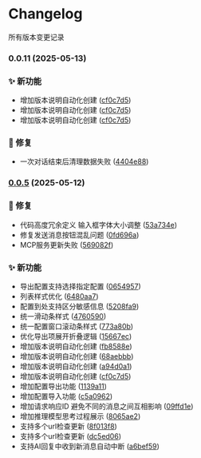 # Changelog

所有版本变更记录

### 0.0.11 (2025-05-13)

### ✨ 新功能

* 增加版本说明自动化创建 ([cf0c7d5](https://github.com/skydroplet/mindcomplete/commit/cf0c7d52bc0a27fd13af59927c13261374fe9ee6))
* 增加版本说明自动化创建 ([cf0c7d5](https://github.com/skydroplet/mindcomplete/commit/cf0c7d52bc0a27fd13af59927c13261374fe9ee6))
* 增加版本说明自动化创建 ([cf0c7d5](https://github.com/skydroplet/mindcomplete/commit/cf0c7d52bc0a27fd13af59927c13261374fe9ee6))

### 🐛 修复

* 一次对话结束后清理数据失败 ([4404e88](https://github.com/skydroplet/mindcomplete/commit/4404e883a74253d5f95eef5f279b529a48df4a02))

### [0.0.5](https://github.com/skydroplet/mindcomplete/compare/v0.0.1...v0.0.5) (2025-05-12)

### 🐛 修复

* 代码高度冗余定义 输入框字体大小调整 ([53a734e](https://github.com/skydroplet/mindcomplete/commit/53a734e772191425e31560de1f55ec6786ef29c6))
* 修复发送消息按钮混乱问题 ([0fd696a](https://github.com/skydroplet/mindcomplete/commit/0fd696a0a41909bc26937473e1827b774a14700d))
* MCP服务更新失败 ([569082f](https://github.com/skydroplet/mindcomplete/commit/569082f88c9222f831558d82d7ccb83790717ace))

### ✨ 新功能

* 导出配置支持选择指定配置 ([0654957](https://github.com/skydroplet/mindcomplete/commit/0654957956a6d2e74569a02a983b317fdf3ef0f3))
* 列表样式优化 ([6480aa7](https://github.com/skydroplet/mindcomplete/commit/6480aa7a67d01e3ba5bf6a2017a104699959f1d3))
* 配置到处支持区分敏感信息 ([5208fa9](https://github.com/skydroplet/mindcomplete/commit/5208fa90a910f14e8916741f4973cba7b6922ee1))
* 统一滑动条样式 ([4760590](https://github.com/skydroplet/mindcomplete/commit/4760590d02e3b295b0fb779ff3d77767e46ada2e))
* 统一配置窗口滚动条样式 ([773a80b](https://github.com/skydroplet/mindcomplete/commit/773a80b53b9d3bdfbd4ded541f38311d648b2e03))
* 优化导出项展开折叠逻辑 ([15667ec](https://github.com/skydroplet/mindcomplete/commit/15667ec5dcc5e967937ec89491c4049eeaf3d461))
* 增加版本说明自动化创建 ([fb8588e](https://github.com/skydroplet/mindcomplete/commit/fb8588ecfc1475322e1bc73332da39b33134b693))
* 增加版本说明自动化创建 ([68aebbb](https://github.com/skydroplet/mindcomplete/commit/68aebbb5b21c27df5dc0024393ccf3b45a69e5fe))
* 增加版本说明自动化创建 ([a94d0a1](https://github.com/skydroplet/mindcomplete/commit/a94d0a1acd840f23bff9012dd65a601e94eed4e6))
* 增加版本说明自动化创建 ([cf0c7d5](https://github.com/skydroplet/mindcomplete/commit/cf0c7d52bc0a27fd13af59927c13261374fe9ee6))
* 增加配置导出功能 ([1139a11](https://github.com/skydroplet/mindcomplete/commit/1139a11e51fe28ed0e9a275cd6b9e87c8784835b))
* 增加配置导入功能 ([c5a0962](https://github.com/skydroplet/mindcomplete/commit/c5a0962ea9b9561cc24076db1e38b80a92f45c84))
* 增加请求响应ID 避免不同的消息之间互相影响 ([09ffd1e](https://github.com/skydroplet/mindcomplete/commit/09ffd1e13a511fa6ccff7bf6b98aef0292b3f938))
* 增加推理模型思考过程展示 ([8065ae2](https://github.com/skydroplet/mindcomplete/commit/8065ae22382f9aa434693447449c4d53f8f774a5))
* 支持多个url检查更新 ([8f013f8](https://github.com/skydroplet/mindcomplete/commit/8f013f8da085128c934102a474155e751a9e1abb))
* 支持多个url检查更新 ([dc5ed06](https://github.com/skydroplet/mindcomplete/commit/dc5ed0677a6719475ebce66c3f9bb357c0840194))
* 支持AI回复中收到新消息自动中断 ([a6bef59](https://github.com/skydroplet/mindcomplete/commit/a6bef5991c642e2ea9807298da4440d04c65e276))
